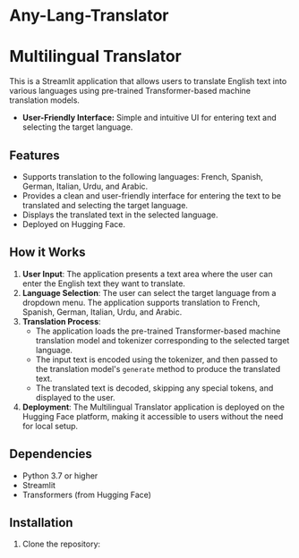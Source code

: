 # Any-Lang-Translator
# Multilingual Translator

This is a Streamlit application that allows users to translate English text into various languages using pre-trained Transformer-based machine translation models.
- **User-Friendly Interface:** Simple and intuitive UI for entering text and selecting the target language.

## Features

- Supports translation to the following languages: French, Spanish, German, Italian, Urdu, and Arabic.
- Provides a clean and user-friendly interface for entering the text to be translated and selecting the target language.
- Displays the translated text in the selected language.
- Deployed on Hugging Face.

## How it Works

1. **User Input**: The application presents a text area where the user can enter the English text they want to translate.
2. **Language Selection**: The user can select the target language from a dropdown menu. The application supports translation to French, Spanish, German, Italian, Urdu, and Arabic.
3. **Translation Process**:
   - The application loads the pre-trained Transformer-based machine translation model and tokenizer corresponding to the selected target language.
   - The input text is encoded using the tokenizer, and then passed to the translation model's `generate` method to produce the translated text.
   - The translated text is decoded, skipping any special tokens, and displayed to the user.
4. **Deployment**: The Multilingual Translator application is deployed on the Hugging Face platform, making it accessible to users without the need for local setup.

## Dependencies

- Python 3.7 or higher
- Streamlit
- Transformers (from Hugging Face)

## Installation

1. Clone the repository:
